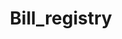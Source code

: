 ---  
schema: Bill_registry  
title: Bill_registry  
organization: Sample Department  
notes: Used in 1 lineage(s)  
resources:  
  - name: Bill_registry 
    url: abfs://system/Bill_registry 
    format : parquet  
license: None  
category:
  - Education  
maintainer: User  
maintainer_email: UserMail  
---